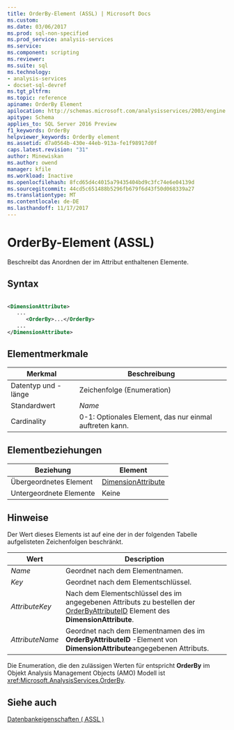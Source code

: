 ```yaml
---
title: OrderBy-Element (ASSL) | Microsoft Docs
ms.custom: 
ms.date: 03/06/2017
ms.prod: sql-non-specified
ms.prod_service: analysis-services
ms.service: 
ms.component: scripting
ms.reviewer: 
ms.suite: sql
ms.technology:
- analysis-services
- docset-sql-devref
ms.tgt_pltfrm: 
ms.topic: reference
apiname: OrderBy Element
apilocation: http://schemas.microsoft.com/analysisservices/2003/engine
apitype: Schema
applies_to: SQL Server 2016 Preview
f1_keywords: OrderBy
helpviewer_keywords: OrderBy element
ms.assetid: d7a0564b-430e-44eb-913a-fe1f98917d0f
caps.latest.revision: "31"
author: Minewiskan
ms.author: owend
manager: kfile
ms.workload: Inactive
ms.openlocfilehash: 8fcd65d4c4015a79435404bd9c3fc74e6e04139d
ms.sourcegitcommit: 44cd5c651488b5296fb679f6d43f50d068339a27
ms.translationtype: MT
ms.contentlocale: de-DE
ms.lasthandoff: 11/17/2017
---
```

# <a name="orderby-element-assl"></a>OrderBy-Element (ASSL)
  Beschreibt das Anordnen der im Attribut enthaltenen Elemente.  
  
## <a name="syntax"></a>Syntax  
  
```xml  
  
<DimensionAttribute>  
   ...  
      <OrderBy>...</OrderBy>  
   ...  
</DimensionAttribute>  
```  
  
## <a name="element-characteristics"></a>Elementmerkmale  
  
|Merkmal|Beschreibung|  
|--------------------|-----------------|  
|Datentyp und -länge|Zeichenfolge (Enumeration)|  
|Standardwert|*Name*|  
|Cardinality|0-1: Optionales Element, das nur einmal auftreten kann.|  
  
## <a name="element-relationships"></a>Elementbeziehungen  
  
|Beziehung|Element|  
|------------------|-------------|  
|Übergeordnetes Element|[DimensionAttribute](../../../analysis-services/scripting/data-type/dimensionattribute-data-type-assl.md)|  
|Untergeordnete Elemente|Keine|  
  
## <a name="remarks"></a>Hinweise  
 Der Wert dieses Elements ist auf eine der in der folgenden Tabelle aufgelisteten Zeichenfolgen beschränkt.  
  
|Wert|Description|  
|-----------|-----------------|  
|*Name*|Geordnet nach dem Elementnamen.|  
|*Key*|Geordnet nach dem Elementschlüssel.|  
|*AttributeKey*|Nach dem Elementschlüssel des im angegebenen Attributs zu bestellen der [OrderByAttributeID](../../../analysis-services/scripting/properties/orderbyattributeid-element-assl.md) Element des **DimensionAttribute**.|  
|*AttributeName*|Geordnet nach dem Elementnamen des im **OrderByAttributeID** -Element von **DimensionAttribute**angegebenen Attributs.|  
  
 Die Enumeration, die den zulässigen Werten für entspricht **OrderBy** im Objekt Analysis Management Objects (AMO) Modell ist <xref:Microsoft.AnalysisServices.OrderBy>.  
  
## <a name="see-also"></a>Siehe auch  
 [Datenbankeigenschaften &#40; ASSL &#41;](../../../analysis-services/scripting/properties/properties-assl.md)  
  
  
